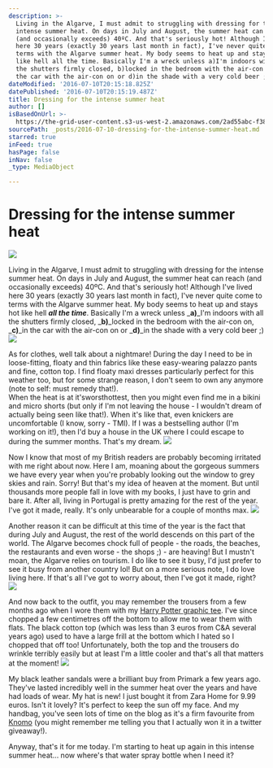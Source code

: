 ```yaml
---
description: >-
  Living in the Algarve, I must admit to struggling with dressing for the
  intense summer heat. On days in July and August, the summer heat can reach
  (and occasionally exceeds) 40ºC. And that's seriously hot! Although I've lived
  here 30 years (exactly 30 years last month in fact), I've never quite come to
  terms with the Algarve summer heat. My body seems to heat up and stays hot
  like hell all the time. Basically I'm a wreck unless a)I'm indoors with all
  the shutters firmly closed, b)locked in the bedroom with the air-con on, c)in
  the car with the air-con on or d)in the shade with a very cold beer ;)
dateModified: '2016-07-10T20:15:18.825Z'
datePublished: '2016-07-10T20:15:19.487Z'
title: Dressing for the intense summer heat
author: []
isBasedOnUrl: >-
  https://the-grid-user-content.s3-us-west-2.amazonaws.com/2ad55abc-f384-4079-967c-7245691ffd14.jpg
sourcePath: _posts/2016-07-10-dressing-for-the-intense-summer-heat.md
starred: true
inFeed: true
hasPage: false
inNav: false
_type: MediaObject

---
```

# Dressing for the intense summer heat
![](https://the-grid-user-content.s3-us-west-2.amazonaws.com/2ad55abc-f384-4079-967c-7245691ffd14.jpg)

Living in the Algarve, I must admit to struggling with dressing for the intense summer heat. On days in July and August, the summer heat can reach (and occasionally exceeds) 40ºC. And that's seriously hot! Although I've lived here 30 years (exactly 30 years last month in fact), I've never quite come to terms with the Algarve summer heat. My body seems to heat up and stays hot like hell _**all the time**_. Basically I'm a wreck unless _**a)**_I'm indoors with all the shutters firmly closed, _**b)**_locked in the bedroom with the air-con on, _**c)**_in the car with the air-con on or _**d)**_in the shade with a very cold beer ;)
![](https://the-grid-user-content.s3-us-west-2.amazonaws.com/cf28ffe3-5a4b-42d6-b787-1b5784db58ed.jpg)

As for clothes, well talk about a nightmare! During the day I need to be in loose-fitting, floaty and thin fabrics like these easy-wearing palazzo pants and fine, cotton top. I find floaty maxi dresses particularly perfect for this weather too, but for some strange reason, I don't seem to own any anymore (note to self: must remedy that!).  
When the heat is at it'sworsthottest, then you might even find me in a bikini and micro shorts (but only if I'm not leaving the house - I wouldn't dream of actually being seen like that!). When it's like that, even knickers are uncomfortable (I know, sorry - TMI). If I was a bestselling author (I'm working on it!), then I'd buy a house in the UK where I could escape to during the summer months. That's my dream.
![](https://the-grid-user-content.s3-us-west-2.amazonaws.com/5047b118-07aa-4e81-a0a9-45054aa3b141.jpg)

Now I know that most of my British readers are probably becoming irritated with me right about now. Here I am, moaning about the gorgeous summers we have every year when you're probably looking out the window to grey skies and rain. Sorry! But that's my idea of heaven at the moment. But until thousands more people fall in love with my books, I just have to grin and bare it. After all, living in Portugal is pretty amazing for the rest of the year. I've got it made, really. It's only unbearable for a couple of months max.
![](https://the-grid-user-content.s3-us-west-2.amazonaws.com/a6229f96-2d86-4aa6-9914-3045f2e779e7.jpg)

Another reason it can be difficult at this time of the year is the fact that during July and August, the rest of the world descends on this part of the world. The Algarve becomes chock full of people - the roads, the beaches, the restaurants and even worse - the shops ;) - are heaving! But I mustn't moan, the Algarve relies on tourism. I do like to see it busy, I'd just prefer to see it busy from another country lol! But on a more serious note, I do love living here. If that's all I've got to worry about, then I've got it made, right?
![](https://the-grid-user-content.s3-us-west-2.amazonaws.com/4c1100de-1706-4192-9730-eb79e69334f5.jpg)

And now back to the outfit, you may remember the trousers from a few months ago when I wore them with my [Harry Potter graphic tee][0]. I've since chopped a few centimetres off the bottom to allow me to wear them with flats. The black cotton top (which was less than 3 euros from C&A several years ago) used to have a large frill at the bottom which I hated so I chopped that off too! Unfortunately, both the top and the trousers do wrinkle terribly easily but at least I'm a little cooler and that's all that matters at the moment!
![](https://the-grid-user-content.s3-us-west-2.amazonaws.com/b93226d8-7fe4-4833-8a36-02b118d1f92b.jpg)

My black leather sandals were a brilliant buy from Primark a few years ago. They've lasted incredibly well in the summer heat over the years and have had loads of wear. My hat is new! I just bought it from Zara Home for 9.99 euros. Isn't it lovely? It's perfect to keep the sun off my face. And my handbag, you've seen lots of time on the blog as it's a firm favourite from [Knomo][1] (you might remember me telling you that I actually won it in a twitter giveaway!).

Anyway, that's it for me today. I'm starting to heat up again in this intense summer heat... now where's that water spray bottle when I need it?

[0]: http://www.suzyturner.com/ministry-of-magic-graphic-tee/
[1]: http://knomobags.com/